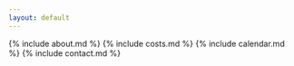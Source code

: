 ```yaml
---
layout: default
---
```


<!--
{% include mission_statement.md %}
{% include training_timeline.md %}
{% include logistics.md %}
-->
{% include about.md %}
{% include costs.md %}
{% include calendar.md %}
{% include contact.md %}

